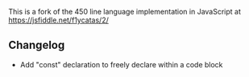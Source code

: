 This is a fork of the 450 line language implementation in JavaScript at https://jsfiddle.net/f1ycatas/2/

## Changelog
* Add "const" declaration to freely declare within a code block
